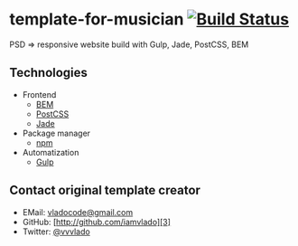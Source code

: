 # template-for-musician [![Build Status](https://api.travis-ci.org/iamvlado/template-for-musician.svg)](https://travis-ci.org/iamvlado/template-for-musician)
PSD => responsive website build with Gulp, Jade, PostCSS, BEM
## Technologies

- Frontend
  + [BEM][7]
  + [PostCSS][9]
  + [Jade][10]
- Package manager
  + [npm][8]
- Automatization
  + [Gulp][6]

## Contact original template creator

* EMail:  [vladocode@gmail.com][1]
* GitHub: [http://github.com/iamvlado][3]
* Twitter:  [@vvvlado][5]

[1]: mailto:vladocode@gmail.com
[3]: https://github.com/iamvlado
[5]: https://twitter.com/vvvlado
[6]: http://gulpjs.com/
[7]: http://bem.info/
[8]: https://www.npmjs.com/
[9]: https://github.com/postcss/postcss
[10]: http://jade-lang.com/

